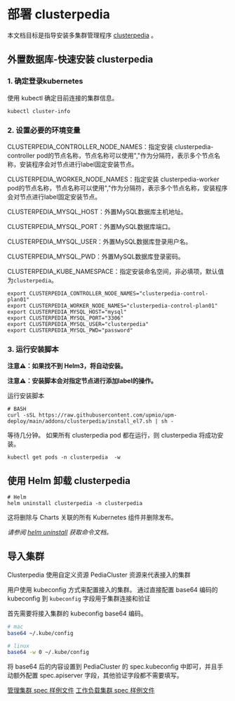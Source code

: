 # 部署 clusterpedia

本文档目标是指导安装多集群管理程序 [clusterpedia](https://github.com/clusterpedia-io/clusterpedia) 。

## 外置数据库-快速安装 clusterpedia 

### 1. 确定登录kubernetes 

使用 kubectl 确定目前连接的集群信息。

```console
kubectl cluster-info
```

### 2. 设置必要的环境变量

CLUSTERPEDIA_CONTROLLER_NODE_NAMES：指定安装 clusterpedia-controller pod的节点名称，节点名称可以使用","作为分隔符，表示多个节点名称，安装程序会对节点进行label固定安装节点。

CLUSTERPEDIA_WORKER_NODE_NAMES：指定安装 clusterpedia-worker pod的节点名称，节点名称可以使用","作为分隔符，表示多个节点名称，安装程序会对节点进行label固定安装节点。

CLUSTERPEDIA_MYSQL_HOST：外置MySQL数据库主机地址。

CLUSTERPEDIA_MYSQL_PORT：外置MySQL数据库端口。

CLUSTERPEDIA_MYSQL_USER：外置MySQL数据库登录用户名。

CLUSTERPEDIA_MYSQL_PWD：外置MySQL数据库登录密码。

CLUSTERPEDIA_KUBE_NAMESPACE：指定安装命名空间，非必填项，默认值为`clusterpedia`。

```console
export CLUSTERPEDIA_CONTROLLER_NODE_NAMES="clusterpedia-control-plan01"
export CLUSTERPEDIA_WORKER_NODE_NAMES="clusterpedia-control-plan01"
export CLUSTERPEDIA_MYSQL_HOST="mysql"
export CLUSTERPEDIA_MYSQL_PORT="3306"
export CLUSTERPEDIA_MYSQL_USER="clusterpedia"
export CLUSTERPEDIA_MYSQL_PWD="password"
```

### 3. 运行安装脚本

**注意⚠️：如果找不到 Helm3，将自动安装。**

**注意⚠️：安装脚本会对指定节点进行添加label的操作。**

运行安装脚本
```console
# BASH
curl -sSL https://raw.githubusercontent.com/upmio/upm-deploy/main/addons/clusterpedia/install_el7.sh | sh -
```

等待几分钟。 如果所有 clusterpedia pod 都在运行，则 clusterpedia 将成功安装。

```console
kubectl get pods -n clusterpedia  -w
```

## 使用 Helm 卸载 clusterpedia

```console
# Helm
helm uninstall clusterpedia -n clusterpedia
```

这将删除与 Charts 关联的所有 Kubernetes 组件并删除发布。

_请参阅 [helm uninstall](https://helm.sh/docs/helm/helm_uninstall/) 获取命令文档。_

## 导入集群

Clusterpedia 使用自定义资源 PediaCluster 资源来代表接入的集群

用户使用 kubeconfig 方式来配置接入的集群。 通过直接配置 base64 编码的 kubeconfig 到 `kubeconfig` 字段用于集群连接和验证

首先需要将接入集群的 kubeconfig base64 编码。
```bash
# mac
base64 ~/.kube/config

# linux
base64 -w 0 ~/.kube/config
```

将 base64 后的内容设置到 PediaCluster 的 spec.kubeconfig 中即可，并且手动额外配置 spec.apiserver 字段，其他验证字段都不需要填写。

[管理集群 spec 样例文件](https://raw.githubusercontent.com/upmio/upm-deploy/main/addons/clusterpedia/yaml/example/manager-cluster.yaml)
[工作负载集群 spec 样例文件](https://raw.githubusercontent.com/upmio/upm-deploy/main/addons/clusterpedia/yaml/example/workload-cluster.yaml)
